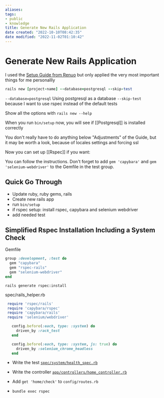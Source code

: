 ```yaml
---
aliases: 
tags: 
- public
- knowledge
title: Generate New Rails Application
date created: "2022-10-10T08:42:35"
date modified: "2022-11-02T01:10:42"
---
```


# Generate New Rails Application

I used the [Setup Guide from Renuo](https://github.com/renuo/applications-setup-guide/tree/feature/update-rails-7-initialization/ruby_on_rails) but only applied the very most important things for me personallly

```rb
rails new [project-name] --database=postgresql --skip-test
```

`--database=postgresql` Using postgresql as a database
`--skip-test` because I want to use rspec instead of the default tests

Show all the options with `rails new --help`

When you run `bin/setup` now, you will see if [[Postgresql]] is installed correctly

You don't really have to do anything below "Adjustments" of the Guide, but it may be worth a look, because of locales settings and forcing ssl

Now you can set up [[Rspec]] if you want:

You can follow the instructions. Don't forget to add `gem 'capybara'` and `gem 'selenium-webdriver'` to the Gemfile in the test group.

## Quick Go Through

- Update ruby, ruby gems, rails
- Create new rails app
- run `bin/setup`
- if rspec setup: install rspec, capybara and selenium webdriver
- add needed test

## Simplified Rspec Installation Including a System Check

Gemfile
```rb
group :development, :test do
  gem "capybara"
  gem "rspec-rails"
  gem "selenium-webdriver"
end
```

`rails generate rspec:install`

spec/rails_helper.rb
```rb
 require 'rspec/rails'
 require 'capybara/rspec'
 require 'capybara/rails'
 require 'selenium/webdriver'
 ```

```rb
   config.before(:each, type: :system) do
     driven_by :rack_test
   end

   config.before(:each, type: :system, js: true) do
     driven_by :selenium_chrome_headless
   end
```

- Write the test [`spec/system/health_spec.rb`](https://github.com/renuo/applications-setup-guide/blob/feature/update-rails-7-initialization/templates/spec/system/health_spec.rb)

- Write the controller [`app/controllers/home_controller.rb`](https://github.com/renuo/applications-setup-guide/blob/feature/update-rails-7-initialization/templates/app/controllers/home_controller.rb)

- Add `get 'home/check'` to `config/routes.rb`

- `bundle exec rspec`
